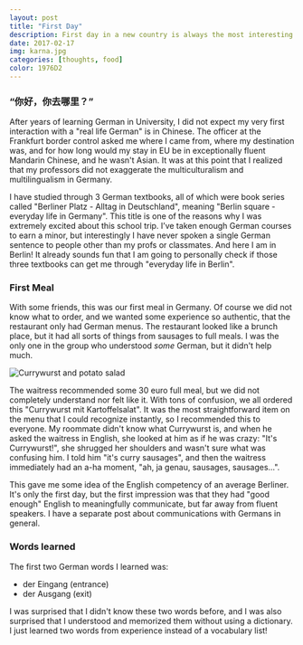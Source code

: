 ```yaml
---
layout: post
title: "First Day"
description: First day in a new country is always the most interesting part of a journey.
date: 2017-02-17
img: karna.jpg
categories: [thoughts, food]
color: 1976D2
---
```


### “你好，你去哪里？”

After years of learning German in University, I did not expect my very first interaction with a "real life German" is in Chinese. The officer at the Frankfurt border control asked me where I came from, where my destination was, and for how long would my stay in EU be in exceptionally fluent Mandarin Chinese, and he wasn't Asian. It was at this point that I realized that my professors did not exaggerate the multiculturalism and multilingualism in Germany.

I have studied through 3 German textbooks, all of which were book series called "Berliner Platz - Alltag in Deutschland", meaning "Berlin square - everyday life in Germany". This title is one of the reasons why I was extremely excited about this school trip. I’ve taken enough German courses to earn a minor, but interestingly I have never spoken a single German sentence to people other than my profs or classmates. And here I am in Berlin! It already sounds fun that I am going to personally check if those three textbooks can get me through "everyday life in Berlin".

### First Meal

With some friends, this was our first meal in Germany. Of course we did not know what to order, and we wanted some experience so authentic, that the restaurant only had German menus. The restaurant looked like a brunch place, but it had all sorts of things from sausages to full meals. I was the only one in the group who understood *some* German, but it didn't help much.

![Currywurst and potato salad]()

The waitress recommended some 30 euro full meal, but we did not completely understand nor felt like it. With tons of confusion, we all ordered this "Currywurst mit Kartoffelsalat". It was the most straightforward item on the menu that I could recognize instantly, so I recommended this to everyone. My roommate didn't know what Currywurst is, and when he asked the waitress in English, she looked at him as if he was crazy: "It's Currywurst!", she shrugged her shoulders and wasn't sure what was confusing him. I told him "it's curry sausages", and then the waitress immediately had an a-ha moment, "ah, ja genau, sausages, sausages...".

This gave me some idea of the English competency of an average Berliner. It's only the first day, but the first impression was that they had "good enough" English to meaningfully communicate, but far away from fluent speakers. I have a separate post about communications with Germans in general.

### Words learned

The first two German words I learned was:

- der Eingang (entrance)
- der Ausgang (exit)

I was surprised that I didn't know these two words before, and I was also surprised that I understood and memorized them without using a dictionary. I just learned two words from experience instead of a vocabulary list!
